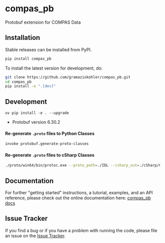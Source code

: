 # compas_pb

Protobuf extension for COMPAS Data

## Installation

Stable releases can be installed from PyPI.

```bash
pip install compas_pb
```

To install the latest version for development, do:

```bash
git clone https://github.com/gramaziokohler/compas_pb.git
cd compas_pb
pip install -e ".[dev]"
```

## Development

```
uv pip install -e . --upgrade
```

- Protobuf version 6.30.2

#### Re-generate `.proto` files to Python Classes

```bash
invoke protobuf.generate-proto-classes
```

#### Re-generate `.proto` files to cSharp Classes

```bash
./proto/win64/bin/protoc.exe --proto_path=./IDL --csharp_out=./cSharp/CompasProtobuffer/src/proto ./IDL/compas_pb/data/proto/*.proto 
```


## Documentation

For further "getting started" instructions, a tutorial, examples, and an API reference,
please check out the online documentation here: [compas_pb docs](https://gramaziokohler.github.io/compas_pb)

## Issue Tracker

If you find a bug or if you have a problem with running the code, please file an issue on the [Issue Tracker](https://github.com/gramaziokohler/compas_pb/issues).
